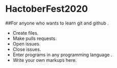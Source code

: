 # HactoberFest2020

##For anyone who wants to learn git and github . 
* Create files.
* Make pulls requests.
* Open issues.
* Close issues.
* Enter programs in any programming language .
* Write your own markups here.

